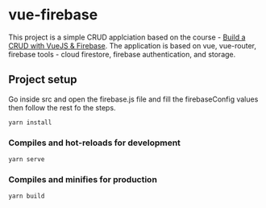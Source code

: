 # vue-firebase
This project is a simple CRUD applciation based on the course - [Build a CRUD with VueJS & Firebase](https://codersdiaries.com/courses/vuejs-firebase-crud). The application is based on vue, vue-router, firebase tools - cloud firestore, firebase authentication, and storage.

## Project setup
Go inside src and open the firebase.js file and fill the firebaseConfig values then follow the rest fo the steps.

```
yarn install
```

### Compiles and hot-reloads for development
```
yarn serve
```

### Compiles and minifies for production
```
yarn build
```
